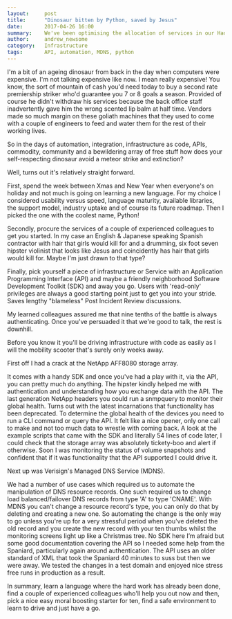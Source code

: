 ```yaml
---
layout:     post
title:      "Dinosaur bitten by Python, saved by Jesus"
date:       2017-04-26 16:00
summary:    We've been optimising the allocation of services in our Hadoop cluster recently.  It turns out a quiet Hadoop gateway server is a bad one.
author:     andrew_newsome
category:   Infrastructure
tags:       API, automation, MDNS, python
---
```


I'm a bit of an ageing dinosaur from back in the day when computers were expensive. I'm not talking expensive like now. I mean really expensive! You know, the sort of mountain of cash you'd need today to buy a second rate premiership striker who'd guarantee you 7 or 8 goals a season. Provided of course he didn't withdraw his services because the back office staff inadvertently gave him the wrong scented lip balm at half time. Vendors made so much margin on these goliath machines that they used to come with a couple of engineers to feed and water them for the rest of their working lives.

So in the days of automation, integration, infrastructure as code, APIs, commodity, community and a bewildering array of free stuff how does your self-respecting dinosaur avoid a meteor strike and extinction?

Well, turns out it's relatively straight forward.

First, spend the week between Xmas and New Year when everyone's on holiday and not much is going on learning a new language. For my choice I considered usability versus speed, language maturity, available libraries, the support model, industry uptake and of course its future roadmap. Then I picked the one with the coolest name, Python!

Secondly, procure the services of a couple of experienced colleagues to get you started. In my case an English & Japanese speaking Spanish contractor with hair that girls would kill for and a drumming, six foot seven hipster violinist that looks like Jesus and coincidently has hair that girls would kill for.  Maybe I'm just drawn to that type?

Finally, pick yourself a piece of infrastructure or Service with an Application Programming Interface (API) and maybe a friendly neighborhood Software Development Toolkit (SDK) and away you go. Users with 'read-only' privileges are always a good starting point just to get you into your stride. Saves lengthy "blameless" Post Incident Review discussions.

My learned colleagues assured me that nine tenths of the battle is always authenticating. Once you've persuaded it that we're good to talk, the rest is downhill.

Before you know it you'll be driving infrastructure with code as easily as I will the mobility scooter that's surely only weeks away.

First off I had a crack at the NetApp AFF8080 storage array.

It comes with a handy SDK and once you've had a play with it, via the API, you can pretty much do anything. The hipster kindly helped me with authentication and understanding how you exchange data with the API. The last generation NetApp headers you could run a snmpquery to monitor their global health. Turns out with the latest incarnations that functionality has been deprecated. To determine the global health of the devices you need to run a CLI command or query the API. It felt like a nice opener, only one call to make and not too much data to wrestle with coming back. A look at the example scripts that came with the SDK and literally 54 lines of code later, I could check that the storage array was absolutely tickety-boo and alert if otherwise. Soon I was monitoring the status of volume snapshots and confident that if it was functionality that the API supported I could drive it.

Next up was Verisign's Managed DNS Service (MDNS).

We had a number of use cases which required us to automate the manipulation of DNS resource records. One such required us to change load balanced/failover DNS records from type 'A' to type 'CNAME'. With MDNS you can't change a resource record's type, you can only do that by deleting and creating a new one. So automating the change is the only way to go unless you're up for a very stressful period when you've deleted the old record and you create the new record with your ten thumbs whilst the monitoring screens light up like a Christmas tree. No SDK here I’m afraid but some good documentation covering the API so I needed some help from the Spaniard, particularly again around authentication. The API uses an older standard of XML that took the Spaniard 40 minutes to suss but then we were away. We tested the changes in a test domain and enjoyed nice stress free runs in production as a result.

In summary, learn a language where the hard work has already been done, find a couple of experienced colleagues who'll help you out now and then, pick a nice easy moral boosting starter for ten, find a safe environment to learn to drive and just have a go.

